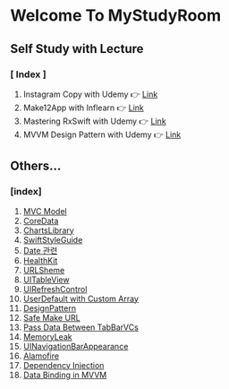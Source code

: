 # Welcome To MyStudyRoom



## Self Study with Lecture

### [ Index ]

1. Instagram Copy with Udemy :point_right: [Link](https://github.com/tootoomaa/MyStudyRoom/tree/master/instagramCopy)
2. Make12App with Inflearn  :point_right: [Link](https://github.com/tootoomaa/MyStudyRoom/tree/master/Make12App)
3. Mastering RxSwift with Udemy  :point_right: [Link](https://github.com/tootoomaa/MyStudyRoom/tree/master/MasteringRxSwift)
4. MVVM Design Pattern with Udemy  :point_right: [Link](https://github.com/tootoomaa/MyStudyRoom/tree/master/MVVMDesignPattern)



## Others...

### [index]

1. [MVC Model](https://github.com/tootoomaa/MyStudyRoom/tree/master/Others/note/01_MVPModel.md)
2. [CoreData](https://github.com/tootoomaa/MyStudyRoom/tree/master/Others/note/02_CoreData.md)
3. [ChartsLibrary](https://github.com/tootoomaa/MyStudyRoom/tree/master/Others/note/03_CharLibrary.md)
4. [SwiftStyleGuide](https://github.com/tootoomaa/MyStudyRoom/tree/master/Others/note/04_SwiftStyleGuide.md)
5. [Date 관련](https://github.com/tootoomaa/MyStudyRoom/tree/master/Others/note/05_Date.md)
6. [HealthKit](https://github.com/tootoomaa/MyStudyRoom/tree/master/Others/note/06_healthKit.md)
7. [URLSheme](https://github.com/tootoomaa/MyStudyRoom/tree/master/Others/note/07_URLSheme.md)
8. [UITableView](https://github.com/tootoomaa/MyStudyRoom/tree/master/Others/note/08_TableView.md)
9. [UIRefreshControl](https://github.com/tootoomaa/MyStudyRoom/tree/master/Others/note/09_UIRefreshControl.md)
10. [UserDefault with Custom Array](https://github.com/tootoomaa/MyStudyRoom/tree/master/Others/note/10_UserDefault_CustomArray.md)
11. [DesignPattern](https://github.com/tootoomaa/MyStudyRoom/tree/master/Others/note/11_DesignPattern.md)
12. [Safe Make URL](https://github.com/tootoomaa/MyStudyRoom/tree/master/Others/note/12_MakeURL.md)
13. [Pass Data Between TabBarVCs](https://github.com/tootoomaa/MyStudyRoom/tree/master/Others/note/13_PassDataBetweenTabBarVC.md)
14. [MemoryLeak](https://github.com/tootoomaa/MyStudyRoom/tree/master/Others/note/14_MemoyLeak.md)
15. [UINavigationBarAppearance](https://github.com/tootoomaa/MyStudyRoom/tree/master/Others/note/15_UINavigationBarAppearance.md)
16. [Alamofire](https://github.com/tootoomaa/MyStudyRoom/tree/master/Others/note/16_Alamofire.md)
17. [Dependency Injection](https://github.com/tootoomaa/MyStudyRoom/tree/master/Others/note/17_DependencyInjection.md)
18. [Data Binding in MVVM](https://github.com/tootoomaa/MyStudyRoom/tree/master/Others/note/18_DataBindingInMVVM.md)
